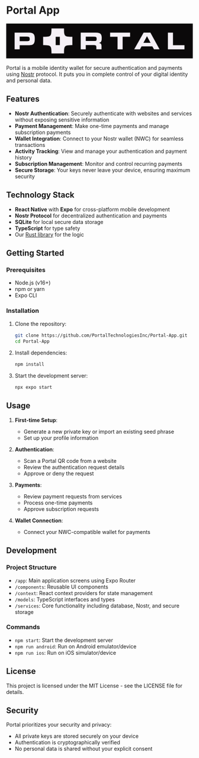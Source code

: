 # Portal App

![Portal App](https://github.com/PortalTechnologiesInc/.github/raw/main/profile/logoFull.png?raw=true)

Portal is a mobile identity wallet for secure authentication and payments using [Nostr](https://nostr.com) protocol. It puts you in complete control of your digital identity and personal data.

## Features

- **Nostr Authentication**: Securely authenticate with websites and services without exposing sensitive information
- **Payment Management**: Make one-time payments and manage subscription payments
- **Wallet Integration**: Connect to your Nostr wallet (NWC) for seamless transactions
- **Activity Tracking**: View and manage your authentication and payment history
- **Subscription Management**: Monitor and control recurring payments
- **Secure Storage**: Your keys never leave your device, ensuring maximum security

## Technology Stack

- **React Native** with **Expo** for cross-platform mobile development
- **Nostr Protocol** for decentralized authentication and payments
- **SQLite** for local secure data storage
- **TypeScript** for type safety
- Our [Rust library](https://github.com/PortalTechnologiesInc/lib) for the logic

## Getting Started

### Prerequisites

- Node.js (v16+)
- npm or yarn
- Expo CLI

### Installation

1. Clone the repository:
   ```bash
   git clone https://github.com/PortalTechnologiesInc/Portal-App.git
   cd Portal-App
   ```

2. Install dependencies:
   ```bash
   npm install
   ```

3. Start the development server:
   ```bash
   npx expo start
   ```

## Usage

1. **First-time Setup**:
   - Generate a new private key or import an existing seed phrase
   - Set up your profile information

2. **Authentication**:
   - Scan a Portal QR code from a website
   - Review the authentication request details
   - Approve or deny the request

3. **Payments**:
   - Review payment requests from services
   - Process one-time payments
   - Approve subscription requests

4. **Wallet Connection**:
   - Connect your NWC-compatible wallet for payments

## Development

### Project Structure

- `/app`: Main application screens using Expo Router
- `/components`: Reusable UI components
- `/context`: React context providers for state management
- `/models`: TypeScript interfaces and types
- `/services`: Core functionality including database, Nostr, and secure storage

### Commands

- `npm start`: Start the development server
- `npm run android`: Run on Android emulator/device
- `npm run ios`: Run on iOS simulator/device

## License

This project is licensed under the MIT License - see the LICENSE file for details.

## Security

Portal prioritizes your security and privacy:
- All private keys are stored securely on your device
- Authentication is cryptographically verified
- No personal data is shared without your explicit consent
